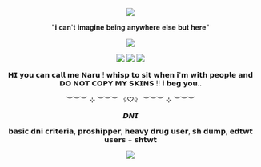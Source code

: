 <p align="center">
<img src="https://i.postimg.cc/ydhVkLK6/Tumblr-l-4602779533476.png"  />
<p align="center">
"𝐢 𝐜𝐚𝐧'𝐭 𝐢𝐦𝐚𝐠𝐢𝐧𝐞 𝐛𝐞𝐢𝐧𝐠 𝐚𝐧𝐲𝐰𝐡𝐞𝐫𝐞 𝐞𝐥𝐬𝐞 𝐛𝐮𝐭 𝐡𝐞𝐫𝐞"
<p align="center">
<img src="https://i.postimg.cc/4xrZPDNN/Tumblr-l-4585777384181.png"  />
<p align="center">
<img src="https://i.postimg.cc/nVkDWkmt/Tumblr-l-7115372382371.gif"  />
<img src="https://i.postimg.cc/DzXGY3rC/Tumblr-l-1736966843547612.gif"  />
<img src="https://i.postimg.cc/MpcfvJFW/Tumblr-l-7117229417678.gif"  />
<p align="center">
𝗛𝗜 𝘆𝗼𝘂 𝗰𝗮𝗻 𝗰𝗮𝗹𝗹 𝗺𝗲 𝗡𝗮𝗿𝘂 ! 𝘄𝗵𝗶𝘀𝗽 𝘁𝗼 𝘀𝗶𝘁 𝘄𝗵𝗲𝗻 𝗶'𝗺 𝘄𝗶𝘁𝗵 𝗽𝗲𝗼𝗽𝗹𝗲 𝗮𝗻𝗱 𝗗𝗢 𝗡𝗢𝗧 𝗖𝗢𝗣𝗬 𝗠𝗬 𝗦𝗞𝗜𝗡𝗦 !! 𝗶 𝗯𝗲𝗴 𝘆𝗼𝘂..
<p align="center">
︶︶︶ ⊹ ︶︶︶⠀୨♡୧⠀︶︶︶ ⊹ ︶︶︶
<p align="center">
𝘿𝙉𝙄 

<p align="center">
 𝗯𝗮𝘀𝗶𝗰 𝗱𝗻𝗶 𝗰𝗿𝗶𝘁𝗲𝗿𝗶𝗮, 𝗽𝗿𝗼𝘀𝗵𝗶𝗽𝗽𝗲𝗿, 𝗵𝗲𝗮𝘃𝘆 𝗱𝗿𝘂𝗴 𝘂𝘀𝗲𝗿, 𝘀𝗵 𝗱𝘂𝗺𝗽, 𝗲𝗱𝘁𝘄𝘁 𝘂𝘀𝗲𝗿𝘀 + 𝘀𝗵𝘁𝘄𝘁 


<p align="center">
<img src="https://i.postimg.cc/nchHhKPZ/Tumblr-l-4592825161445.png"  />
